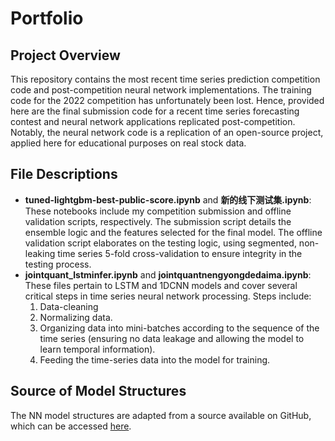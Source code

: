 # Portfolio

## Project Overview
This repository contains the most recent time series prediction competition code and post-competition neural network implementations. The training code for the 2022 competition has unfortunately been lost. Hence, provided here are the final submission code for a recent time series forecasting contest and neural network applications replicated post-competition. Notably, the neural network code is a replication of an open-source project, applied here for educational purposes on real stock data.

## File Descriptions

- **tuned-lightgbm-best-public-score.ipynb** and **新的线下测试集.ipynb**: These notebooks include my competition submission and offline validation scripts, respectively. The submission script details the ensemble logic and the features selected for the final model. The offline validation script elaborates on the testing logic, using segmented, non-leaking time series 5-fold cross-validation to ensure integrity in the testing process.
- **jointquant_lstminfer.ipynb** and **jointquantnengyongdedaima.ipynb**: These files pertain to LSTM and 1DCNN models and cover several critical steps in time series neural network processing. Steps include:
  1. Data-cleaning
  2. Normalizing data.
  3. Organizing data into mini-batches according to the sequence of the time series (ensuring no data leakage and allowing the model to learn temporal information).
  4. Feeding the time-series data into the model for training.

## Source of Model Structures
The NN model structures are adapted from a source available on GitHub, which can be accessed [here](https://github.com/nimashahbazi/optiver-trading-close).

